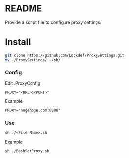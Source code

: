# README

Provide a script file to configure proxy settings.

# Install

```sh
git clone https://github.com/Lockdef/ProxySettings.git
mv ./ProxySettings/ ~/sh/
```
### Config

Edit .ProxyConfig
```
PROXY="<URL>:<PORT>"
```

Example
```
PROXY="hogehoge.com:8888"
```

### Use
```
sh ./<File Name>.sh
```

Example
```
sh ./BashSetProxy.sh
```
